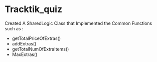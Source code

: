# Tracktik_quiz
Created A SharedLogic Class that Implemented the Common Functions such as :<br>
<ul>
<li>getTotalPriceOfExtras()</li>
<li>addExtras()</li>
<li>getTotalNumOfExtraItems()</li>
<li>MaxExtras()</li>
</ul>


